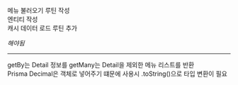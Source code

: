 메뉴 불러오기 루틴 작성  
엔티티 작성  
캐시 데이터 로드 루틴 추가  

*해야됨*  

-------------------------------------------------------------------  

getBy는 Detail 정보를 getMany는 Detail을 제외한 메뉴 리스트를 반환  
Prisma Decimal은 객체로 넣어주기 떄문에 사용시 .toString()으로 타입 변환이 필요  
